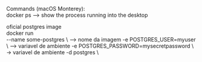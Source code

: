 Commands (macOS Monterey): \
  docker ps --> show the process running into the desktop

  oficial postgres image \
    docker run \
    --name some-postgres \ --> nome da imagem
    -e POSTGRES_USER=myuser \ --> variavel de ambiente
    -e POSTGRES_PASSWORD=mysecretpassword \ -> variavel de ambiente
    -d postgres \
